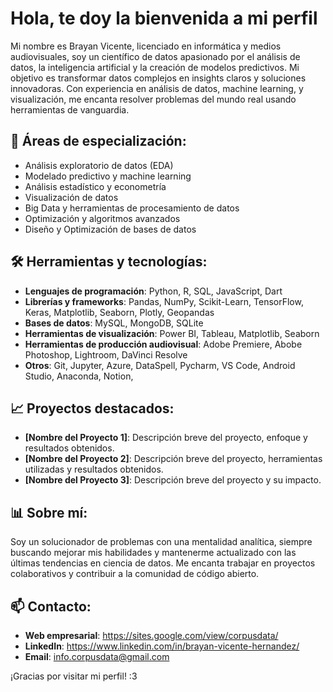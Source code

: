 # Hola, te doy la bienvenida a mi perfil
Mi nombre es Brayan Vicente, licenciado en informática y medios audiovisuales, soy un científico de datos apasionado por el análisis de datos, la inteligencia artificial y la creación de modelos predictivos. Mi objetivo es transformar datos complejos en insights claros y soluciones innovadoras. Con experiencia en análisis de datos, machine learning, y visualización, me encanta resolver problemas del mundo real usando herramientas de vanguardia.

## 🚀 Áreas de especialización:
- Análisis exploratorio de datos (EDA)
- Modelado predictivo y machine learning
- Análisis estadístico y econometría
- Visualización de datos
- Big Data y herramientas de procesamiento de datos
- Optimización y algoritmos avanzados
- Diseño y Optimización de bases de datos

## 🛠️ Herramientas y tecnologías:
- **Lenguajes de programación**: Python, R, SQL, JavaScript, Dart
- **Librerías y frameworks**: Pandas, NumPy, Scikit-Learn, TensorFlow, Keras, Matplotlib, Seaborn, Plotly, Geopandas
- **Bases de datos**: MySQL, MongoDB, SQLite
- **Herramientas de visualización**: Power BI, Tableau, Matplotlib, Seaborn
- **Herramientas de producción audiovisual**: Adobe Premiere, Abobe Photoshop, Lightroom, DaVinci Resolve
- **Otros**: Git, Jupyter, Azure, DataSpell, Pycharm, VS Code, Android Studio, Anaconda, Notion, 

## 📈 Proyectos destacados:
- **[Nombre del Proyecto 1]**: Descripción breve del proyecto, enfoque y resultados obtenidos.
- **[Nombre del Proyecto 2]**: Descripción breve del proyecto, herramientas utilizadas y resultados obtenidos.
- **[Nombre del Proyecto 3]**: Descripción breve del proyecto y su impacto.

## 📊 Sobre mí:
Soy un solucionador de problemas con una mentalidad analítica, siempre buscando mejorar mis habilidades y mantenerme actualizado con las últimas tendencias en ciencia de datos. Me encanta trabajar en proyectos colaborativos y contribuir a la comunidad de código abierto.

## 📫 Contacto:
- **Web empresarial**: https://sites.google.com/view/corpusdata/
- **LinkedIn**: https://www.linkedin.com/in/brayan-vicente-hernandez/
- **Email**: info.corpusdata@gmail.com

¡Gracias por visitar mi perfil! :3

